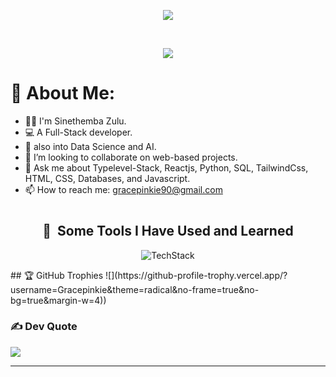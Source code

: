 <p align="center">
  <img src="https://capsule-render.vercel.app/api?type=waving&color=gradient&text=Hello!&height=100&section=header"/>
</p>
<br/>
<p align="center">
  <img src="https://i.pinimg.com/originals/7e/b2/49/7eb249f2fd2e58e9ad6dd60ef892971b.gif">
</p>
  

# 💫 About Me:
- 👩🏿 I'm Sinethemba Zulu.
- 💻 A Full-Stack developer.
- 🌱 also into Data Science and AI.
- 👯 I’m looking to collaborate on web-based projects.
- 💬 Ask me about Typelevel-Stack, Reactjs, Python, SQL, TailwindCss, HTML, CSS, Databases, and Javascript.
- 📫 How to reach me: gracepinkie90@gmail.com
  

 # 
<h2 align="center"> 🚀 &nbsp;Some Tools I Have Used and Learned</h2>

<p align="center">
  <img src="https://skillicons.dev/icons?i=js,html,css,ts,vscode,python,react,mysql,bootstrap,nodejs,git,figma,tailwindcss,MongoDb,postman" alt="TechStack"/>
</p>
## 🏆 GitHub Trophies
![](https://github-profile-trophy.vercel.app/?username=Gracepinkie&theme=radical&no-frame=true&no-bg=true&margin-w=4))

### ✍️ Dev Quote
![](https://quotes-github-readme.vercel.app/api?type=horizontal&theme=radical)

---
